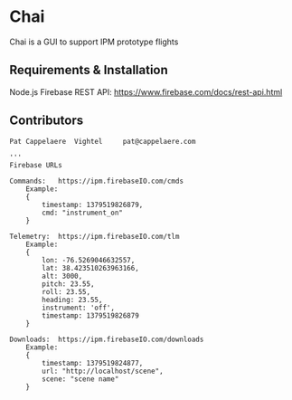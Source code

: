 # Chai

Chai is a GUI to support IPM prototype flights

## Requirements & Installation

Node.js
Firebase 
REST API: https://www.firebase.com/docs/rest-api.html

## Contributors
```
Pat Cappelaere	Vightel		pat@cappelaere.com

'''
Firebase URLs

Commands: 	https://ipm.firebaseIO.com/cmds
	Example:
	{
		timestamp: 1379519826879,
		cmd: "instrument_on"
	}
	
Telemetry:	https://ipm.firebaseIO.com/tlm
	Example:
	{
		lon: -76.5269046632557,
		lat: 38.423510263963166,
		alt: 3000,
		pitch: 23.55,
		roll: 23.55,
		heading: 23.55,
		instrument: 'off',
		timestamp: 1379519826879
	}
	
Downloads: 	https://ipm.firebaseIO.com/downloads
	Example:
	{ 	
		timestamp: 1379519824877,
		url: "http://localhost/scene",
		scene: "scene name"
	}

